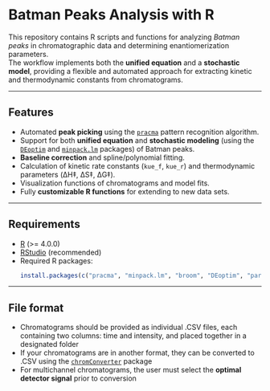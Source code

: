 # Batman Peaks Analysis with R

This repository contains R scripts and functions for analyzing *Batman peaks* in chromatographic data and determining enantiomerization parameters.  
The workflow implements both the **unified equation** and a **stochastic model**, providing a flexible and automated approach for extracting kinetic and thermodynamic constants from chromatograms.

---

## Features

- Automated **peak picking** using the [`pracma`](https://cran.r-project.org/package=pracma) pattern recognition algorithm.
- Support for both **unified equation** and **stochastic modeling** (using the [`DEoptim`](https://cran.r-project.org/web/packages/DEoptim/index.html) and [`minpack.lm`](https://cran.r-project.org/web/packages/minpack.lm/index.html) packages) of Batman peaks.
- **Baseline correction** and spline/polynomial fitting.
- Calculation of kinetic rate constants (`kue_f`, `kue_r`) and thermodynamic parameters (ΔH‡, ΔS‡, ΔG‡).
- Visualization functions of chromatograms and model fits.
- Fully **customizable R functions** for extending to new data sets.

---

## Requirements

- [R](https://cran.r-project.org/) (>= 4.0.0)  
- [RStudio](https://posit.co/) (recommended)  
- Required R packages:  
  ```r
  install.packages(c("pracma", "minpack.lm", "broom", "DEoptim", "parallel", "gamlss.dist"))

---

## File format

- Chromatograms should be provided as individual .CSV files, each containing two columns: time and intensity, and placed together in a designated folder
- If your chromatograms are in another format, they can be converted to .CSV using the [`chromConverter`](https://cran.r-project.org/web/packages/chromConverter/index.html) package
- For multichannel chromatograms, the user must select the **optimal detector signal** prior to conversion
